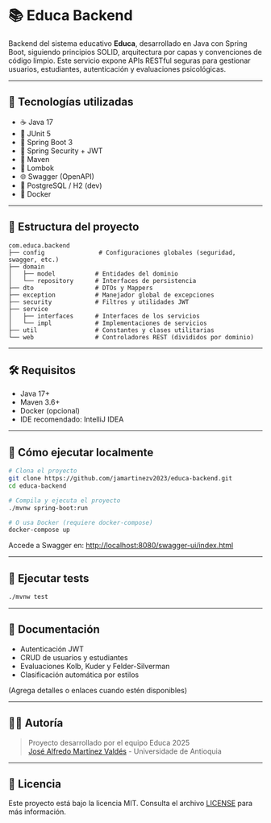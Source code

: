 # 📚 Educa Backend

Backend del sistema educativo **Educa**, desarrollado en Java con Spring Boot, siguiendo principios SOLID, arquitectura por capas y convenciones de código limpio. Este servicio expone APIs RESTful seguras para gestionar usuarios, estudiantes, autenticación y evaluaciones psicológicas.

---

## 🚀 Tecnologías utilizadas

- ☕ Java 17
- 🧪 JUnit 5
- 🌱 Spring Boot 3
- 🔐 Spring Security + JWT
- 🔄 Maven
- 🧰 Lombok
- 🌐 Swagger (OpenAPI)
- 🐘 PostgreSQL / H2 (dev)
- 🐳 Docker

---

## 📁 Estructura del proyecto

```
com.educa.backend
├── config               # Configuraciones globales (seguridad, swagger, etc.)
├── domain              
│   ├── model           # Entidades del dominio
│   └── repository      # Interfaces de persistencia
├── dto                 # DTOs y Mappers
├── exception           # Manejador global de excepciones
├── security            # Filtros y utilidades JWT
├── service             
│   ├── interfaces      # Interfaces de los servicios
│   └── impl            # Implementaciones de servicios
├── util                # Constantes y clases utilitarias
└── web                 # Controladores REST (divididos por dominio)
```

---

## 🛠️ Requisitos

- Java 17+
- Maven 3.6+
- Docker (opcional)
- IDE recomendado: IntelliJ IDEA

---

## 🧪 Cómo ejecutar localmente

```bash
# Clona el proyecto
git clone https://github.com/jamartinezv2023/educa-backend.git
cd educa-backend

# Compila y ejecuta el proyecto
./mvnw spring-boot:run

# O usa Docker (requiere docker-compose)
docker-compose up
```

Accede a Swagger en: [http://localhost:8080/swagger-ui/index.html](http://localhost:8080/swagger-ui/index.html)

---

## 🧪 Ejecutar tests

```bash
./mvnw test
```

---

## 📄 Documentación

- Autenticación JWT
- CRUD de usuarios y estudiantes
- Evaluaciones Kolb, Kuder y Felder-Silverman
- Clasificación automática por estilos

(Agrega detalles o enlaces cuando estén disponibles)

---

## 👩‍💻 Autoría

> Proyecto desarrollado por el equipo Educa 2025  
> [José Alfredo Martínez Valdés](mailto:jose.martinez7@udea.edu.co) - Universidade de Antioquia

---

## 📜 Licencia

Este proyecto está bajo la licencia MIT. Consulta el archivo [LICENSE](LICENSE) para más información.
